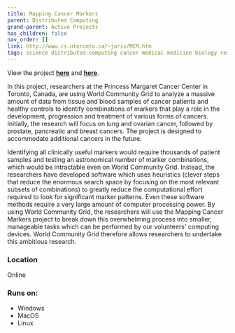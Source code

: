 ```yaml
---
title: Mapping Cancer Markers
parent: Distributed Computing
grand-parent: Active Projects
has_children: false
nav_order: []
link: http://www.cs.utoronto.ca/~juris/MCM.htm
tags: science distributed-computing cancer medical medicine biology research data
---
```


View the project [**here**](http://www.cs.utoronto.ca/~juris/MCM.htm) and [**here**](https://www.worldcommunitygrid.org/research/mcm1/overview.do).

In this project, researchers at the Princess Margaret Cancer Center in Toronto, Canada, are using World Community Grid to analyze a massive amount of data from tissue and blood samples of cancer patients and healthy controls to identify combinations of markers that play a role in the development, progression and treatment of various forms of cancers. Initially, the research will focus on lung and ovarian cancer, followed by prostate, pancreatic and breast cancers. The project is designed to accommodate additional cancers in the future.

Identifying all clinically useful markers would require thousands of patient samples and testing an astronomical number of marker combinations, which would be intractable even on World Community Grid. Instead, the researchers have developed software which uses heuristics (clever steps that reduce the enormous search space by focusing on the most relevant subsets of combinations) to greatly reduce the computational effort required to look for significant marker patterns. Even these software methods require a very large amount of computer processing power. By using World Community Grid, the researchers will use the Mapping Cancer Markers project to break down this overwhelming process into smaller, manageable tasks which can be performed by our volunteers' computing devices. World Community Grid therefore allows researchers to undertake this ambitious research.

### Location
Online

### Runs on:
- Windows
- MacOS
- Linux
